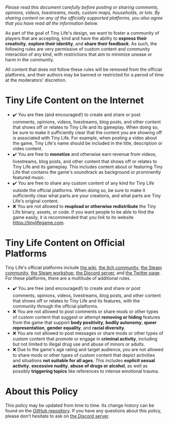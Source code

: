 *Please read this document carefully before posting or sharing comments, opinions, videos, livestreams, mods, custom maps, households, or lots. By sharing content on any of the officially supported platforms, you also agree that you have read all the information below.*

As part of the goal of Tiny Life's design, we want to foster a community of players that are accepting, kind and have the ability to **express their creativity**, **explore their identity**, and **share their feedback**. As such, the following rules are very permissive of custom content and community interaction of any kind, with restrictions that aim to minimize unease or harm in the community.

All content that does not follow these rules will be removed from the official platforms, and their authors may be banned or restricted for a period of time at the moderators' discretion.

# Tiny Life Content on the Internet
- ✔️ You are free (and encouraged!) to create and share or post comments, opinions, videos, livestreams, blog posts, and other content that shows off or relates to Tiny Life and its gameplay. When doing so, be sure to make it sufficiently clear that the content you are showing off is associated with Tiny Life. For example, when posting a video about the game, Tiny Life's name should be included in the title, description or video content.
- ✔️ You are free to **monetize** and otherwise earn revenue from videos, livestreams, blog posts, and other content that shows off or relates to Tiny Life and its gameplay. This includes content about or featuring Tiny Life that contains the game's soundtrack as background or prominently featured music.
- ✔️ You are free to share any custom content of any kind for Tiny Life outside the official platforms. When doing so, be sure to make it sufficiently clear what parts are your creations, and what parts are Tiny Life's original content.
- ❌ You are not allowed to **reupload or otherwise redistribute** the Tiny Life binary, assets, or code. If you want people to be able to find the game easily, it is recommended that you link to its website <https://tinylifegame.com>.

# Tiny Life Content on Official Platforms
Tiny Life's official platforms include [the wiki](https://wiki.tinylifegame.com), [the itch community](https://ellpeck.itch.io/tiny-life/community), [the Steam community](https://steamcommunity.com/app/1651490), [the Steam workshop](https://steamcommunity.com/app/1651490/workshop/), [the Discord server](https://link.tinylifegame.com/discordweb), and [the Twitter page](https://twitter.com/TinyLifeGame). For these platforms, there are a multitude of additional rules.
- ✔️ You are free (and encouraged!) to create and share or post comments, opinions, videos, livestreams, blog posts, and other content that shows off or relates to Tiny Life and its features, with the community through the official platforms.
- ❌ You are not allowed to post comments or share mods or other types of custom content that suggest or attempt **removing or hiding** features from the game that support **body positivity**, **bodily autonomy**, **queer representation**, **gender equality**, and **racial diversity**.
- ❌ You are not allowed to post messages or share mods or other types of custom content that promote or engage in **criminal activity**, including but not limited to illegal drug use and abuse of minors or adults.
- ❌ Due to the game's age rating and target audience, you are not allowed to share mods or other types of custom content that depict activities and situations **not suitable for all ages**. This includes **explicit sexual activity**, **excessive nudity**, **abuse of drugs or alcohol**, as well as possibly **triggering topics** like references to intense emotional trauma.

# About this Policy

This policy may be updated from time to time. Its change history can be found on the [GitHub repository](https://github.com/Ellpeck/TinyLifeWeb/commits/main/web/_includes/content_policy.md). If you have any questions about this policy, please don't hesitate to ask on [the Discord server](https://link.tinylifegame.com/discordweb).
